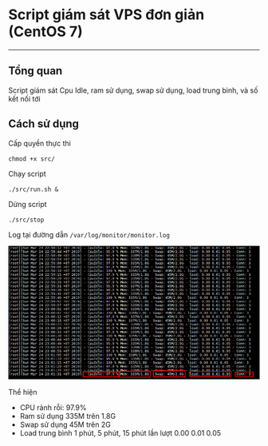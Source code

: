 # Script giám sát VPS đơn giản (CentOS 7)
---

## Tổng quan

Script giám sát Cpu Idle, ram sử dụng, swap sử dụng, load trung bình, và số kết nối tới

## Cách sử dụng

Cấp quyền thực thi

```
chmod +x src/
```

Chạy script

```
./src/run.sh &
```

Dừng script

```
./src/stop
```

Log tại đường dẫn `/var/log/monitor/monitor.log`

![](/images/log.png)

Thể hiện
- CPU rảnh rỗi: 97.9%
- Ram sử dụng 335M trên 1.8G
- Swap sử dụng 45M trên 2G
- Load trung bình 1 phút, 5 phút, 15 phút lần lượt 0.00 0.01 0.05
